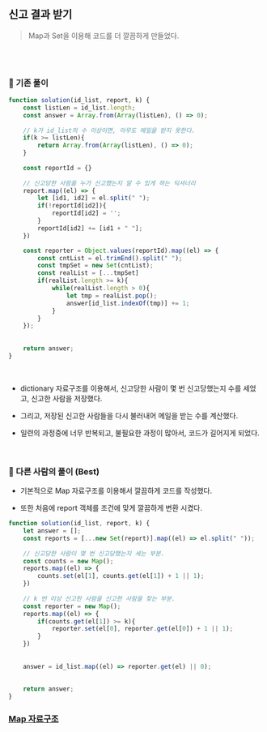 ## 신고 결과 받기   
> Map과 Set을 이용해 코드를 더 깔끔하게 만들었다.   

<br><br>

### 🪫 기존 풀이   

```javascript
function solution(id_list, report, k) {
    const listLen = id_list.length;
    const answer = Array.from(Array(listLen), () => 0);
    
    // k가 id_list의 수 이상이면, 아무도 메일을 받지 못한다.
    if(k >= listLen){
        return Array.from(Array(listLen), () => 0);
    }
    
    const reportId = {}
    
    // 신고당한 사람을 누가 신고했는지 알 수 있게 하는 딕셔너리
    report.map((el) => {
        let [id1, id2] = el.split(" ");
        if(!reportId[id2]){
            reportId[id2] = '';
        }
        reportId[id2] += [id1 + " "];
    })

    const reporter = Object.values(reportId).map((el) => {
        const cntList = el.trimEnd().split(" ");
        const tmpSet = new Set(cntList);
        const realList = [...tmpSet]
        if(realList.length >= k){
            while(realList.length > 0){
                let tmp = realList.pop();
                answer[id_list.indexOf(tmp)] += 1;
            }
        }
    });
    
    
    return answer;
}
```   

<br>

- dictionary 자료구조를 이용해서, 신고당한 사람이 몇 번 신고당했는지 수를 세었고, 신고한 사람을 저장했다.   

- 그리고, 저장된 신고한 사람들을 다시 불러내어 메일을 받는 수를 계산했다.   

- 일련의 과정중에 너무 반복되고, 불필요한 과정이 많아서, 코드가 길어지게 되었다.   


<br>


### 🔋 다른 사람의 풀이 (Best)    

- 기본적으로 Map 자료구조를 이용해서 깔끔하게 코드를 작성했다.   

- 또한 처음에 report 객체를 조건에 맞게 깔끔하게 변환 시켰다.    


```javascript
function solution(id_list, report, k) {
    let answer = [];
    const reports = [...new Set(report)].map((el) => el.split(" "));
    
    // 신고당한 사람이 몇 번 신고당했는지 세는 부분.
    const counts = new Map(); 
    reports.map((el) => {
        counts.set(el[1], counts.get(el[1]) + 1 || 1);        
    })
    
    // k 번 이상 신고한 사람을 신고한 사람을 찾는 부분.
    const reporter = new Map();
    reports.map((el) => {
        if(counts.get(el[1]) >= k){
            reporter.set(el[0], reporter.get(el[0]) + 1 || 1);
        }
    })
    
    
    answer = id_list.map((el) => reporter.get(el) || 0);
    
    
    return answer;
}
```   


### <a href="">Map 자료구조</a>